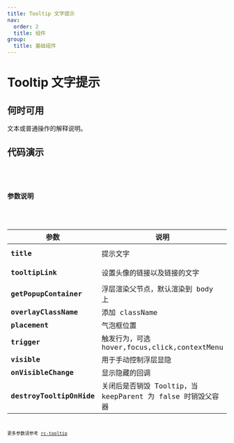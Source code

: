 ```yaml
---
title: Tooltip 文字提示
nav:
  order: 2
  title: 组件
group:
  title: 基础组件
---
```


# Tooltip 文字提示

## 何时可用

文本或普通操作的解释说明。

## 代码演示

<code src='./demo/base.tsx' title='位置' desc='位置有12个方向' >
<code src='./demo/maxLength.tsx' title='多行' desc='最大宽度为500px，超出换行。'  >

## 参数说明

###

| 参数                     | 说明                                                        | 类型                                   | 默认值                |
| ------------------------ | ----------------------------------------------------------- | -------------------------------------- | --------------------- |
| **title**                | 提示文字                                                    | string \| ReactNode \| () => ReactNode |                       |
| **tooltipLink**          | 设置头像的链接以及链接的文字                                | { name: string, link: string }         |                       |
| **getPopupContainer**    | 浮层渲染父节点，默认渲染到 body 上                          | function(triggerNode)                  | `() => document.body` |
| **overlayClassName**     | 添加 className                                              | string                                 | `''`                  |
| **placement**            | 气泡框位置                                                  | string                                 | `'top'`               |
| **trigger**              | 触发行为，可选 hover,focus,click,contextMenu                | string\|string[]                       | `hover`               |
| **visible**              | 用于手动控制浮层显隐                                        | boolean                                | `false`               |
| **onVisibleChange**      | 显示隐藏的回调                                              | (visible) => void                      |                       |
| **destroyTooltipOnHide** | 关闭后是否销毁 Tooltip，当 keepParent 为 false 时销毁父容器 | boolean\|{ keepParent?: boolean }      | `false`               |

更多参数请参考 [rc-tooltip](https://github.com/react-component/tooltip)
